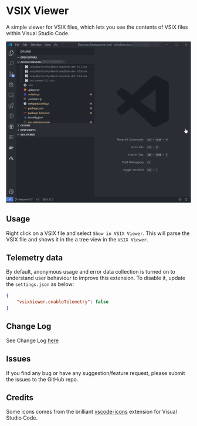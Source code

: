 # VSIX Viewer

A simple viewer for VSIX files, which lets you see the contents of VSIX files within Visual Studio Code. 


![viewer](marketplace/demo.gif)

## Usage

Right click on a VSIX file and select `Show in VSIX Viewer`. This will parse the VSIX file and shows it in the a tree view in the `VSIX Viewer`.

## Telemetry data

By default, anonymous usage and error data collection is turned on to understand user behaviour to improve this extension. To disable it, update the `settings.json` as below:
```json
{
    "vsixViewer.enableTelemetry": false
}
```

## Change Log

See Change Log [here](CHANGELOG.md)

## Issues

If you find any bug or have any suggestion/feature request, please submit the issues to the GitHub repo.

## Credits

Some icons comes from the brilliant [vscode-icons](https://github.com/robertohuertasm/vscode-icons) extension for Visual Studio Code.
